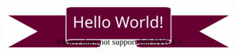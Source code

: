 <p align="center">
  <img src=https://github.com/LauriKajakko/LauriKajakko/blob/main/Untitled%20Diagram.svg />
</p>
